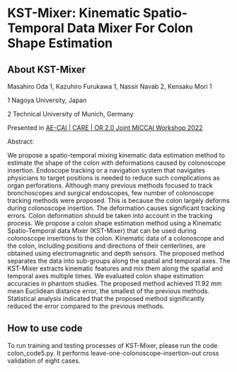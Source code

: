 # KST-Mixer: Kinematic Spatio-Temporal Data Mixer For Colon Shape Estimation

## About KST-Mixer
Masahiro Oda 1, Kazuhiro Furukawa 1, Nassir Navab 2, Kensaku Mori 1

1 Nagoya University, Japan

2 Technical University of Munich, Germany


Presented in [AE-CAI | CARE | OR 2.0 Joint MICCAI Workshop 2022](https://workshops.ap-lab.ca/aecai2022/)

Abstract:

We propose a spatio-temporal mixing kinematic data estimation method to estimate the shape of the colon with deformations caused by colonoscope insertion.
Endoscope tracking or a navigation system that navigates physicians to target positions is needed to reduce such complications as organ perforations.
Although many previous methods focused to track bronchoscopes and surgical endoscopes, few number of colonoscope tracking methods were proposed.
This is because the colon largely deforms during colonoscope insertion.
The deformation causes significant tracking errors.
Colon deformation should be taken into account in the tracking process.
We propose a colon shape estimation method using a Kinematic Spatio-Temporal data Mixer (KST-Mixer) that can be used during colonoscope insertions to the colon.
Kinematic data of a colonoscope and the colon, including positions and directions of their centerlines, are obtained using electromagnetic and depth sensors.
The proposed method separates the data into sub-groups along the spatial and temporal axes.
The KST-Mixer extracts kinematic features and mix them along the spatial and temporal axes multiple times.
We evaluated colon shape estimation accuracies in phantom studies.
The proposed method achieved 11.92 mm mean Euclidean distance error, the smallest of the previous methods.
Statistical analysis indicated that the proposed method significantly reduced the error compared to the previous methods.


## How to use code
To run training and testing processes of KST-Mixer, please run the code colon_code5.py.
It performs leave-one-colonoscope-insertion-out cross validation of eight cases.
